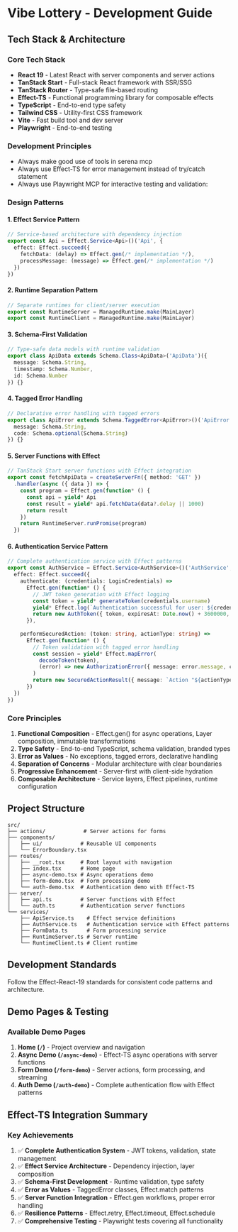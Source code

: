 # Vibe Lottery - Development Guide

## **Tech Stack & Architecture**

### **Core Tech Stack**
- **React 19** - Latest React with server components and server actions
- **TanStack Start** - Full-stack React framework with SSR/SSG
- **TanStack Router** - Type-safe file-based routing
- **Effect-TS** - Functional programming library for composable effects
- **TypeScript** - End-to-end type safety
- **Tailwind CSS** - Utility-first CSS framework
- **Vite** - Fast build tool and dev server
- **Playwright** - End-to-end testing

### **Development Principles**
- Always make good use of tools in serena mcp
- Always use Effect-TS for error management instead of try/catch statement
- Always use Playwright MCP for interactive testing and validation:

### **Design Patterns**

#### **1. Effect Service Pattern**
```typescript
// Service-based architecture with dependency injection
export const Api = Effect.Service<Api>()('Api', {
  effect: Effect.succeed({
    fetchData: (delay) => Effect.gen(/* implementation */),
    processMessage: (message) => Effect.gen(/* implementation */)
  })
})
```


#### **2. Runtime Separation Pattern**
```typescript
// Separate runtimes for client/server execution
export const RuntimeServer = ManagedRuntime.make(MainLayer)
export const RuntimeClient = ManagedRuntime.make(MainLayer)
```

#### **3. Schema-First Validation**
```typescript
// Type-safe data models with runtime validation
export class ApiData extends Schema.Class<ApiData>('ApiData')({
  message: Schema.String,
  timestamp: Schema.Number,
  id: Schema.Number
}) {}
```

#### **4. Tagged Error Handling**
```typescript
// Declarative error handling with tagged errors
export class ApiError extends Schema.TaggedError<ApiError>()('ApiError', {
  message: Schema.String,
  code: Schema.optional(Schema.String)
}) {}
```

#### **5. Server Functions with Effect**
```typescript
// TanStack Start server functions with Effect integration
export const fetchApiData = createServerFn({ method: 'GET' })
  .handler(async ({ data }) => {
    const program = Effect.gen(function* () {
      const api = yield* Api
      const result = yield* api.fetchData(data?.delay || 1000)
      return result
    })
    return RuntimeServer.runPromise(program)
  })
```

#### **6. Authentication Service Pattern**
```typescript
// Complete authentication service with Effect patterns
export const AuthService = Effect.Service<AuthService>()('AuthService', {
  effect: Effect.succeed({
    authenticate: (credentials: LoginCredentials) =>
      Effect.gen(function* () {
        // JWT token generation with Effect logging
        const token = yield* generateToken(credentials.username)
        yield* Effect.log(`Authentication successful for user: ${credentials.username}`)
        return new AuthToken({ token, expiresAt: Date.now() + 3600000, userId: credentials.username })
      }),
    
    performSecuredAction: (token: string, actionType: string) =>
      Effect.gen(function* () {
        // Token validation with tagged error handling
        const session = yield* Effect.mapError(
          decodeToken(token),
          (error) => new AuthorizationError({ message: error.message, code: error.code })
        )
        return new SecuredActionResult({ message: `Action "${actionType}" completed`, userId: session.userId })
      })
  })
})
```

### **Core Principles**
1. **Functional Composition** - Effect.gen() for async operations, Layer composition, immutable transformations
2. **Type Safety** - End-to-end TypeScript, schema validation, branded types
3. **Error as Values** - No exceptions, tagged errors, declarative handling
4. **Separation of Concerns** - Modular architecture with clear boundaries
5. **Progressive Enhancement** - Server-first with client-side hydration
6. **Composable Architecture** - Service layers, Effect pipelines, runtime configuration

## Project Structure
```
src/
├── actions/            # Server actions for forms
├── components/
│   ├── ui/            # Reusable UI components
│   └── ErrorBoundary.tsx
├── routes/
│   ├── __root.tsx     # Root layout with navigation
│   ├── index.tsx      # Home page
│   ├── async-demo.tsx # Async operations demo
│   ├── form-demo.tsx  # Form processing demo
│   └── auth-demo.tsx  # Authentication demo with Effect-TS
├── server/
│   ├── api.ts         # Server functions with Effect
│   └── auth.ts        # Authentication server functions
└── services/
    ├── ApiService.ts    # Effect service definitions
    ├── AuthService.ts   # Authentication service with Effect patterns
    ├── FormData.ts      # Form processing service
    ├── RuntimeServer.ts # Server runtime
    └── RuntimeClient.ts # Client runtime
```

## Development Standards
Follow the Effect-React-19 standards for consistent code patterns and architecture.

## Demo Pages & Testing

### **Available Demo Pages**
1. **Home (`/`)** - Project overview and navigation
2. **Async Demo (`/async-demo`)** - Effect-TS async operations with server functions
3. **Form Demo (`/form-demo`)** - Server actions, form processing, and streaming
4. **Auth Demo (`/auth-demo`)** - Complete authentication flow with Effect patterns

## **Effect-TS Integration Summary**

### **Key Achievements**
1. ✅ **Complete Authentication System** - JWT tokens, validation, state management
2. ✅ **Effect Service Architecture** - Dependency injection, layer composition
3. ✅ **Schema-First Development** - Runtime validation, type safety
4. ✅ **Error as Values** - TaggedError classes, Effect.match patterns
5. ✅ **Server Function Integration** - Effect.gen workflows, proper error handling
6. ✅ **Resilience Patterns** - Effect.retry, Effect.timeout, Effect.schedule
7. ✅ **Comprehensive Testing** - Playwright tests covering all functionality
